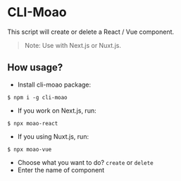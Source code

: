# CLI-Moao

This script will create or delete a React / Vue component.

> Note: Use with Next.js or Nuxt.js.

## How usage?

- Install cli-moao package: 
```shell
$ npm i -g cli-moao
```

- If you work on Next.js, run:
```shell
$ npx moao-react
```

- If you using Nuxt.js, run:
```shell
$ npx moao-vue
```

- Choose what you want to do? `create` or `delete`
- Enter the name of component
